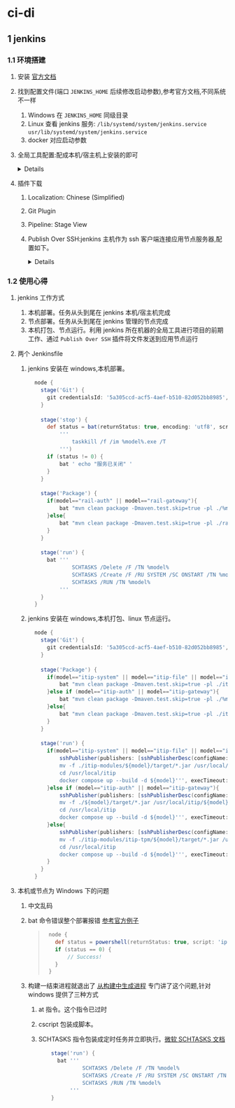 # ci-di

## 1 jenkins

### 1.1 环境搭建

1. 安装 [官方文档](https://www.jenkins.io/doc/book/installing/windows/)
2. 找到配置文件(端口 `JENKINS_HOME` 后续修改启动参数),参考官方文档,不同系统不一样
   1. Windows 在 `JENKINS_HOME` 同级目录
   2. Linux 查看 jenkins 服务: `/lib/systemd/system/jenkins.service` `usr/lib/systemd/system/jenkins.service`
   3. docker 对应启动参数
3. 全局工具配置:配成本机/宿主机上安装的即可

    <details>
      <img src='../../_static/img/backend-microservice-ci-di-0.png' height='100%' width='100%'/>
    </details>

4. 插件下载
   1. Localization: Chinese (Simplified)
   2. Git Plugin
   3. Pipeline: Stage View
   4. Publish Over SSH:jenkins 主机作为 ssh 客户端连接应用节点服务器,配置如下。

      <details>
        <img src='../../_static/img/backend-microservice-ci-di-1.png' height='100%' width='100%'/>
      </details>

### 1.2 使用心得

1. jenkins 工作方式
   1. 本机部署。任务从头到尾在 jenkins 本机/宿主机完成
   2. 节点部署。任务从头到尾在 jenkins 管理的节点完成
   3. 本机打包、节点运行。利用 jenkins 所在机器的全局工具进行项目的前期工作、通过 `Publish Over SSH` 插件将文件发送到应用节点运行
2. 两个 Jenkinsfile
   1. jenkins 安装在 windows,本机部署。

      ```groovy
        node {
          stage('Git') {
            git credentialsId: '5a305ccd-acf5-4aef-b510-82d052bb8985', url: 'http://admin@192.168.1.109:9090/r/GXC/GXC.git'
          }

          stage('stop') {
            def status = bat(returnStatus: true, encoding: 'utf8', script:
                '''
                    taskkill /f /im %model%.exe /T
                ''')
            if (status != 0) {
                bat ' echo "服务已关闭" '
            }
          }

          stage('Package') {
            if(model=="rail-auth" || model=="rail-gateway"){
                bat "mvn clean package -Dmaven.test.skip=true -pl ./%model%"
            }else{
                bat "mvn clean package -Dmaven.test.skip=true -pl ./rail-modules/%model%"
            }
          }

          stage('run') {
            bat '''
                    SCHTASKS /Delete /F /TN %model%
                    SCHTASKS /Create /F /RU SYSTEM /SC ONSTART /TN %model% /TR D:\\GXC_setup\\jenkins\\%model%.bat
                    SCHTASKS /RUN /TN %model%
                '''
          }
        }
      ```

   2. jenkins 安装在 windows,本机打包、linux 节点运行。

      ```groovy
        node {
          stage('Git') {
            git credentialsId: '5a305ccd-acf5-4aef-b510-82d052bb8985', url: 'http://admin@192.168.1.109:9090/r/ITIP/Itip.git'
          }

          stage('Package') {
            if(model=="itip-system" || model=="itip-file" || model=="itip-knowledge"){
                bat "mvn clean package -Dmaven.test.skip=true -pl ./itip-modules/%model%"
            }else if (model=="itip-auth" || model=="itip-gateway"){
                bat "mvn clean package -Dmaven.test.skip=true -pl ./%model%"
            }else{
                bat "mvn clean package -Dmaven.test.skip=true -pl ./itip-modules/itip-tpm/%model%"
            }
          }

          stage('run') {
            if(model=="itip-system" || model=="itip-file" || model=="itip-knowledge"){
                sshPublisher(publishers: [sshPublisherDesc(configName: 'node-192.168.1.116', transfers: [sshTransfer(cleanRemote: false, excludes: '', execCommand: '''cd /
                mv -f ./itip-modules/${model}/target/*.jar /usr/local/itip/${model}/lib
                cd /usr/local/itip
                docker compose up --build -d ${model}''', execTimeout: 120000, flatten: false, makeEmptyDirs: false, noDefaultExcludes: false, patternSeparator: '[, ]+', remoteDirectory: '/', remoteDirectorySDF: false, removePrefix: '', sourceFiles: 'itip-modules/${model}/target/*.jar')], usePromotionTimestamp: false, useWorkspaceInPromotion: false, verbose: true)])
            }else if (model=="itip-auth" || model=="itip-gateway"){
                sshPublisher(publishers: [sshPublisherDesc(configName: 'node-192.168.1.116', transfers: [sshTransfer(cleanRemote: false, excludes: '', execCommand: '''cd /
                mv -f ./${model}/target/*.jar /usr/local/itip/${model}/lib
                cd /usr/local/itip
                docker compose up --build -d ${model}''', execTimeout: 120000, flatten: false, makeEmptyDirs: false, noDefaultExcludes: false, patternSeparator: '[, ]+', remoteDirectory: '/', remoteDirectorySDF: false, removePrefix: '', sourceFiles: '${model}/target/*.jar')], usePromotionTimestamp: false, useWorkspaceInPromotion: false, verbose: true)])
            }else{
                sshPublisher(publishers: [sshPublisherDesc(configName: 'node-192.168.1.116', transfers: [sshTransfer(cleanRemote: false, excludes: '', execCommand: '''cd /
                mv -f ./itip-modules/itip-tpm/${model}/target/*.jar /usr/local/itip/itip-tpm/${model}/lib
                cd /usr/local/itip
                docker compose up --build -d ${model}''', execTimeout: 120000, flatten: false, makeEmptyDirs: false, noDefaultExcludes: false, patternSeparator: '[, ]+', remoteDirectory: '/', remoteDirectorySDF: false, removePrefix: '', sourceFiles: 'itip-modules/itip-tpm/${model}/target/*.jar')], usePromotionTimestamp: false, useWorkspaceInPromotion: false, verbose: true)])
            }
          }
        }
      ```

3. 本机或节点为 Windows 下的问题
   1. 中文乱码
   2. bat 命令错误整个部署报错 [参考官方例子](https://www.jenkins.io/blog/2017/07/26/powershell-pipeline/#using-microsoft-powershell-in-pipeline)

      >```groovy
      >  node {
      >    def status = powershell(returnStatus: true, script: 'ipconfig')
      >    if (status == 0) {
      >        // Success!
      >    }
      >  }
      >```

   3. 构建一结束进程就退出了 [从构建中生成进程](https://www.jenkins.io/doc/book/managing/spawning-processes/#sidebar-content) 专门讲了这个问题,针对 windows 提供了三种方式
      1. at 指令。这个指令已过时
      2. cscript 包装成脚本。
      3. SCHTASKS 指令包装成定时任务并立即执行。[微软 SCHTASKS 文档](https://learn.microsoft.com/zh-cn/windows-server/administration/windows-commands/schtasks)

          ```groovy
              stage('run') {
                bat '''
                        SCHTASKS /Delete /F /TN %model% 
                        SCHTASKS /Create /F /RU SYSTEM /SC ONSTART /TN %model% /TR D:\\GXC_setup\\jenkins\\%model%.bat
                        SCHTASKS /RUN /TN %model% 
                    '''
              }
          ```
